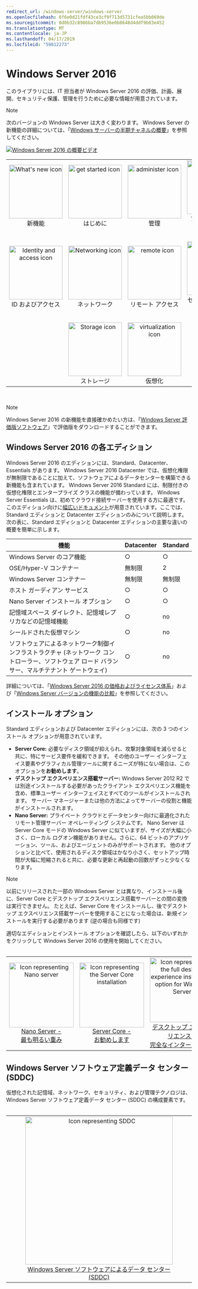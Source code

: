 ```yaml
---
redirect_url: /windows-server/windows-server
ms.openlocfilehash: 6f6e0d21fdf43ce3cf9f713d5731cfea5bb069de
ms.sourcegitcommit: 0d0b32c8986ba7db9536e0b8648d4ddf9b03e452
ms.translationtype: MT
ms.contentlocale: ja-JP
ms.lasthandoff: 04/17/2019
ms.locfileid: "59812273"
---
```

# <a name="windows-server-2016"></a>Windows Server 2016

このライブラリには、IT 担当者が Windows Server 2016 の評価、計画、展開、セキュリティ保護、管理を行うために必要な情報が用意されています。

> [!Note] 
> 次のバージョンの Windows Server は大きく変わります。 Windows Server の新機能の詳細については、「[Windows サーバーの半期チャネルの概要](./get-started/semi-annual-channel-overview.md)」を参照してください。 

[![Windows Server 2016 の概要ビデオ](media/front-page-video.png)](https://www.youtube-nocookie.com/embed/V8oF0JpDzaM)

<table border="0" width="100%" align='center'>
  <tr style="text-align:center;">
    <td align='center' style="width:25%; border:0;">
      <a href="/windows-server/get-started/what-s-new-in-windows-server-2016">
        <img height=145 src="media/whats-new-highlight.png" alt="What's new icon" title="Windows Server 2016 の新機能"/></a>
        <br/>新機能
    </td>
    <td align='center' style="width:25%; border:0;">
      <a href="/windows-server/get-started/server-basics">
        <img height=145 src="media/1-getstarted.png" alt="get started icon" title="Windows Server 2016 を使ってみる" /></a>
      <br/>はじめに </td>
    <td align='center' style="width:25%; border:0;">
      <a href="/windows-server/administration/index">
        <img height=145 src="media/8-management.png" alt="administer icon" title="Windows Server の管理" /></a>
      <br/>管理 </td>
    <td align='center' style="width:25%; border:0;">
      <a href="/windows-server/failover-clustering/failover-clustering-overview">
        <img height=145 src="media/3-failover.png" alt="Failover clustering icon" title="Windows Server フェールオーバー クラスタリング" /></a>
      <br/>フェールオーバー クラスタリング </td>
  </tr>
  <tr style="text-align:center;">
    <td align='center' style="width:25%; border:0;"><br/>
      <a href="/windows-server/identity/identity-and-access">
        <img height=145 src="media/4-identity.png" alt="Identity and access icon" title="Windows サーバーの ID およびアクセス" /></a>
      <br>ID およびアクセス </td>
    <td align='center' style="width:25%; border:0;"><br/>
      <a href="/windows-server/networking/networking">
        <img height=145 src="media/6-networking.png" alt="Networking icon" title="Windows Server のネットワーク" />
        </a>
      <br/>ネットワーク </td>
    <td align='center' style="width:25%; border:0;"><br/>
      <a href="/windows-server/remote/index">
        <img height=145 src="media/remote.png" alt="remote icon" title="リモート アクセスおよびサーバー管理" />
        </a>
      <br/>リモート アクセス </td>
    <td align='center' style="width:25%; border:0;"><br/>
      <a href="/windows-server/security/security-and-assurance">
        <img height=145 src="media/5-security.png" alt="Security icon" title="Windows Server のセキュリティおよび保証" />
      </a>
      <br/>セキュリティおよび保証 </td>
  </tr>
  <tr style="text-align:center;">
    <td align='center' style="width:25%; border:0;">&nbsp;</td>
    <td align='center' style="width:25%; border:0;"><br>
      <a href="/windows-server/storage/storage">
        <img height=145 src="media/7-storage.png" alt="Storage icon" title="Windows Server 記憶域" />
      </a>
      <br/>ストレージ </td>
   <td align='center' style="width:25%; border:0;"><br/>
      <a href="/windows-server/virtualization/virtualization">
        <img height=145 src="media/virtualization.png" alt="virtualization icon" title="Windows Server 仮想化" /></a>
      <br/>仮想化 </td>
    <td align='center' style="width:25%; border:0;">&nbsp; </td>
  </tr>
</table>

<br/>

> [!Note] 
> Windows Server 2016 の新機能を直接確かめたい方は、「[Windows Server 評価版ソフトウェア](https://www.microsoft.com/evalcenter/evaluate-windows-server-2016)」で評価版をダウンロードすることができます。 


## <a name="windows-server-2016-editions"></a>Windows Server 2016 の各エディション

Windows Server 2016 のエディションには、Standard、Datacenter、Essentials があります。 Windows Server 2016 Datacenter では、仮想化権限が無制限であることに加えて、ソフトウェアによるデータセンターを構築できる新機能も含まれています。 Windows Server 2016 Standard には、制限付きの仮想化権限とエンタープライズ クラスの機能が備わっています。 Windows Server Essentials は、初めてクラウド接続サーバーを使用する方に最適です。 このエディション向けに[幅広いドキュメント](https://go.microsoft.com/fwlink/?LinkID=827171)が用意されています。ここでは、Standard エディションと Datacenter エディションのみについて説明します。 次の表に、Standard エディションと Datacenter エディションの主要な違いの概要を簡単に示します。

|機能|Datacenter|Standard|  
|-------------------|----------|-----------------------|  
|Windows Server のコア機能| ○| ○|
|OSE/Hyper-V コンテナー|無制限|   2|
|Windows Server コンテナー|無制限|   無制限|
|ホスト ガーディアン サービス| ○| ○|
|Nano Server インストール オプション| ○| ○|
|記憶域スペース ダイレクト、記憶域レプリカなどの記憶域機能| ○| no|
|シールドされた仮想マシン| ○| no|
|ソフトウェアによるネットワーク制御インフラストラクチャ (ネットワーク コントローラー、ソフトウェア ロード バランサー、マルチテナント ゲートウェイ)| ○| no|

詳細については、「[Windows Server 2016 の価格およびライセンス体系](https://www.microsoft.com/en-us/cloud-platform/windows-server-pricing)」および「[Windows Server バージョンの機能の比較](https://www.microsoft.com/en-us/cloud-platform/windows-server-comparison)」を参照してください。

## <a name="installation-options"></a>インストール オプション

Standard エディションおよび Datacenter エディションには、次の 3 つのインストール オプションが用意されています。

- **Server Core:** 必要なディスク領域が抑えられ、攻撃対象領域を減らせると共に、特にサービス要件を緩和できます。 その他のユーザー インターフェイス要素やグラフィカル管理ツールに関するニーズが特にない場合は、このオプションを**お勧めします**。
- **デスクトップ エクスペリエンス搭載サーバー:** Windows Server 2012 R2 では別途インストールする必要があったクライアント エクスペリエンス機能を含め、標準ユーザー インターフェイスとすべてのツールがインストールされます。 サーバー マネージャーまたは他の方法によってサーバーの役割と機能がインストールされます。
- **Nano Server:** プライベート クラウドとデータセンター向けに最適化されたリモート管理サーバー オペレーティング システムです。 Nano Server は Server Core モードの Windows Server に似ていますが、サイズが大幅に小さく、ローカル ログオン機能がありません。さらに、64 ビットのアプリケーション、ツール、およびエージェントのみがサポートされます。 他のオプションと比べて、使用されるディスク領域はかなり小さく、セットアップ時間が大幅に短縮されると共に、必要な更新と再起動の回数がずっと少なくなります。

>[!Note]
> 以前にリリースされた一部の Windows Server とは異なり、インストール後に、Server Core とデスクトップ エクスペリエンス搭載サーバーとの間の変換は実行できません。 たとえば、Server Core をインストールし、後でデスクトップ エクスペリエンス搭載サーバーを使用することになった場合は、新規インストールを実行する必要があります (逆の場合も同様です)


適切なエディションとインストール オプションを確認したら、以下のいずれかをクリックして Windows Server 2016 の使用を開始してください。
<br/>
<br/>

<table border="0" width="100%" align='center'>
  <tr style="text-align:center;">
    <td align='center' style="width:33%; border:0;">
      <a  href="/windows-server/get-started/getting-started-with-nano-server"> <img width="175" src="media/nano.png" alt="Icon representing Nano server" title="Nano Server - 最も軽量" /><br/>Nano Server - <br/>最も明るい重み</a>
    </td>
    <td align='center' style="width:33%; border:0;"><a href="/windows-server/get-started/getting-started-with-server-core"> <img width="175" src="media/servercore.png" alt="Icon representing the Server Core installation" title="Server Core - おすすめ" /><br/>Server Core - <br/>お勧めします</a></td>
   <td align='center' style="width:33%; border:0;"><a href="/windows-server/get-started/getting-started-with-server-with-desktop-experience"><img width="175" src="media/desktop.png" alt="Icon representing the full desktop experience installation option for Windows Server" title="デスクトップ エクスペリエンス - 完全なエクスペリエンス" /><br/>デスクトップ エクスペリエンス - <br/>完全なインターフェイス</a></td>
  </tr>
</table>

## <a name="windows-server-software-defined-datacenter-sddc"></a>Windows Server ソフトウェア定義データ センター (SDDC)

仮想化された記憶域、ネットワーク、セキュリティ、および管理テクノロジは、Windows Server ソフトウェア定義データ センター (SDDC) の構成要素です。
<br/>
<br/>

<table border="0" width="100%" align='center'>
  <tr style="text-align:center;">
    <td align='center' style="width:10%; border:0;"></td>
    <td align='center' style="width:50%; border:0;"><a href="/windows-server/sddc"><img width="400" src="media/sddc/WS16-heading.png" alt="Icon representing SDDC" title="Windows Server ソフトウェア定義データ センター (SDDC)" /><br/>Windows Server ソフトウェアによるデータ センター (SDDC)</a></td>
    <td align='center' style="width:10%; border:0;"></td>
  </tr>
</table>
